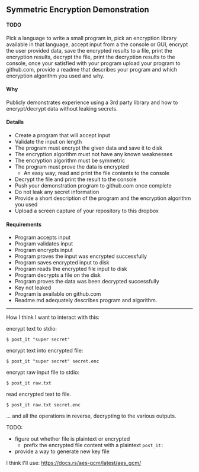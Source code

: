 ## Symmetric Encryption Demonstration 
#### TODO

Pick a language to write a small program in, pick an encryption library available in that language, accept input from a the console or GUI, encrypt the user provided data, save the encrypted results to a file, print the encryption results, decrypt the file, print the decryption results to the console, once your satisfied with your program upload your program to github.com, provide a readme that describes your program and which encryption algorithm you used and why.

#### Why
Publicly demonstrates experience using a 3rd party library and how to encrypt/decrypt data without leaking secrets. 

#### Details
- Create a program that will accept input
- Validate the input on length
- The program must encrypt the given data and save it to disk
- The encryption algorithm must not have any known weaknesses
- The encryption algorithm must be symmetric
- The program must prove the data is encrypted
    - An easy way; read and print the file contents to the console
- Decrypt the file and print the result to the console
- Push your demonstration program to github.com once complete
- Do not leak any secret information
- Provide a short description of the program and the encryption algorithm you used
- Upload a screen capture of your repository to this dropbox

#### Requirements
- Program accepts input
- Program validates input
- Program encrypts input
- Program proves the input was encrypted successfully
- Program saves encrypted input to disk
- Program reads the encrypted file input to disk
- Program decrypts a file on the disk
- Program proves the data was been decrypted successfully
- Key not leaked
- Program is available on github.com
- Readme.md adequately describes program and algorithm.

___


How I think I want to interact with this:

encrypt text to stdio:

`$ post_it "super secret"`


encrypt text into encrypted file:

`$ post_it "super secret" secret.enc`


encrypt raw input file to stdio:

`$ post_it raw.txt`


read encrypted text to file.

`$ post_it raw.txt secret.enc`

... and all the operations in reverse, decrypting to the various outputs. 

TODO:
* figure out whether file is plaintext or encrypted
    - prefix the encrypted file content with a plaintext `post_it:`
* provide a way to generate new key file

I think I'll use:
https://docs.rs/aes-gcm/latest/aes_gcm/
